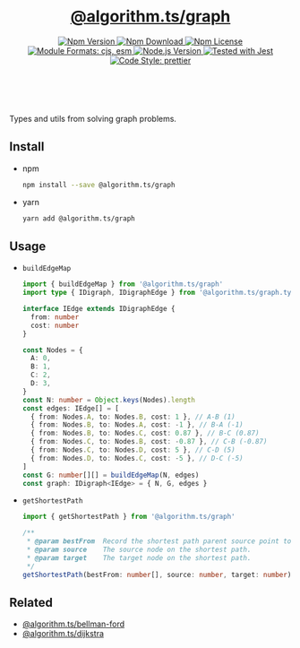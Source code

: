 <header>
  <h1 align="center">
    <a href="https://github.com/guanghechen/algorithm.ts/tree/@algorithm.ts/graph@4.0.1/packages/graph#readme">@algorithm.ts/graph</a>
  </h1>
  <div align="center">
    <a href="https://www.npmjs.com/package/@algorithm.ts/graph">
      <img
        alt="Npm Version"
        src="https://img.shields.io/npm/v/@algorithm.ts/graph.svg"
      />
    </a>
    <a href="https://www.npmjs.com/package/@algorithm.ts/graph">
      <img
        alt="Npm Download"
        src="https://img.shields.io/npm/dm/@algorithm.ts/graph.svg"
      />
    </a>
    <a href="https://www.npmjs.com/package/@algorithm.ts/graph">
      <img
        alt="Npm License"
        src="https://img.shields.io/npm/l/@algorithm.ts/graph.svg"
      />
    </a>
    <a href="#install">
      <img
        alt="Module Formats: cjs, esm"
        src="https://img.shields.io/badge/module_formats-cjs%2C%20esm-green.svg"
      />
    </a>
    <a href="https://github.com/nodejs/node">
      <img
        alt="Node.js Version"
        src="https://img.shields.io/node/v/@algorithm.ts/graph"
      />
    </a>
    <a href="https://github.com/facebook/jest">
      <img
        alt="Tested with Jest"
        src="https://img.shields.io/badge/tested_with-jest-9c465e.svg"
      />
    </a>
    <a href="https://github.com/prettier/prettier">
      <img
        alt="Code Style: prettier"
        src="https://img.shields.io/badge/code_style-prettier-ff69b4.svg?style=flat-square"
      />
    </a>
  </div>
</header>
<br/>

Types and utils from solving graph problems.

## Install

- npm

  ```bash
  npm install --save @algorithm.ts/graph
  ```

- yarn

  ```bash
  yarn add @algorithm.ts/graph
  ```

## Usage

- `buildEdgeMap`

  ```typescript {17}
  import { buildEdgeMap } from '@algorithm.ts/graph'
  import type { IDigraph, IDigraphEdge } from '@algorithm.ts/graph.types'

  interface IEdge extends IDigraphEdge {
    from: number
    cost: number
  }

  const Nodes = {
    A: 0,
    B: 1,
    C: 2,
    D: 3,
  }
  const N: number = Object.keys(Nodes).length
  const edges: IEdge[] = [
    { from: Nodes.A, to: Nodes.B, cost: 1 }, // A-B (1)
    { from: Nodes.B, to: Nodes.A, cost: -1 }, // B-A (-1)
    { from: Nodes.B, to: Nodes.C, cost: 0.87 }, // B-C (0.87)
    { from: Nodes.C, to: Nodes.B, cost: -0.87 }, // C-B (-0.87)
    { from: Nodes.C, to: Nodes.D, cost: 5 }, // C-D (5)
    { from: Nodes.D, to: Nodes.C, cost: -5 }, // D-C (-5)
  ]
  const G: number[][] = buildEdgeMap(N, edges)
  const graph: IDigraph<IEdge> = { N, G, edges }
  ```

- `getShortestPath`

  ```typescript {17}
  import { getShortestPath } from '@algorithm.ts/graph'

  /**
   * @param bestFrom  Record the shortest path parent source point to the specified point.
   * @param source    The source node on the shortest path.
   * @param target    The target node on the shortest path.
   */
  getShortestPath(bestFrom: number[], source: number, target: number): number[] // nodes
  ```

## Related

- [@algorithm.ts/bellman-ford][]
- [@algorithm.ts/dijkstra][]

[homepage]:
  https://github.com/guanghechen/algorithm.ts/tree/@algorithm.ts/graph@4.0.1/packages/graph#readme
[@algorithm.ts/bellman-ford]:
  https://github.com/guanghechen/algorithm.ts/tree/@algorithm.ts/bellman-ford@4.0.1/packages/bellman-ford
[@algorithm.ts/dijkstra]:
  https://github.com/guanghechen/algorithm.ts/tree/@algorithm.ts/dijkstra@4.0.1/packages/dijkstra
